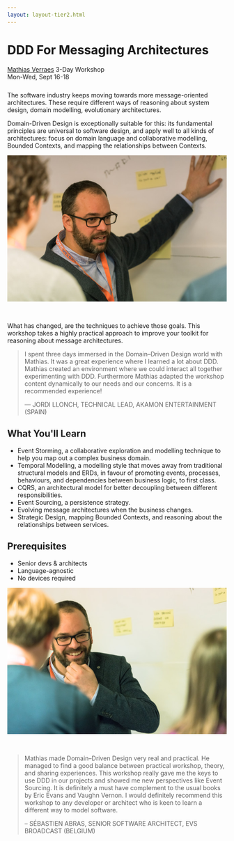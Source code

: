 ```yaml
---
layout: layout-tier2.html
---
```

<p><div class="container section workshop-page">
    <!-- begin workshop element -->
    <div class="row">
      <div class="col-xs-12 col-sm-2">
            <div class="speaker-container">
                <a href="../speakers/mathias-verraes.html"><div class="speaker-img mathias-verraes keep-color"></div></a>
                </div>
            </div>
        <div class="col-xs-12 col-sm-10 workshop-list">
            <h1 class="section-header">DDD For Messaging Architectures</h1>
            <span class="workshops--speaker-name"><a href="../speakers/mathias-verraes.html">Mathias Verraes</a></span>
            <span class="workshops--duration">3-Day Workshop<br>Mon-Wed, Sept 16-18</span>
            <!--<a class="btn get-ticket-btn" href="https://ti.to/explore-ddd-conference/explore-ddd-2018">GET YOUR TICKET</a>-->
            <p class="copy" style="margin-top: 25px">The software industry keeps moving towards more message-oriented architectures. These require different ways of reasoning about system design, domain modelling, evolutionary architectures.</p>
            <p class="copy">Domain-Driven Design is exceptionally suitable for this: its fundamental principles are universal to software design, and apply well to all kinds of architectures: focus on domain language and collaborative modelling, Bounded Contexts, and mapping the relationships between Contexts.</p>
            <img src="../img/workshop/Workshop-Mathias-Verraes-1.jpg" class="speaker--workshop-content-img" alt="" style="margin-bottom: 30px" />
            <p class="copy">What has changed, are the techniques to achieve those goals. This workshop takes a highly practical approach to improve your toolkit for reasoning about message architectures.</p>
            <blockquote>
                <p class="copy">I spent three days immersed in the Domain–Driven Design world with Mathias. It was a great experience where I learned a lot about DDD. Mathias created an environment where we could interact all together experimenting with DDD. Furthermore Mathias adapted the workshop content dynamically to our needs and our concerns. It is a recommended experience!</p>
                <p class="copy quote-source">— JORDI LLONCH, TECHNICAL LEAD, AKAMON ENTERTAINMENT (SPAIN)</p>
            </blockquote>
            <h2 class="speaker-subheader">What You&#39;ll Learn</h2>
            <ul class="copy-list">
                <li>Event Storming, a collaborative exploration and modelling technique to help you map out a complex business domain.</li>
                <li>Temporal Modelling, a modelling style that moves away from traditional structural models and ERDs, in favour of promoting events, processes, behaviours, and dependencies between business logic, to first class.</li>
                <li>CQRS, an architectural model for better decoupling between different responsibilities.</li>
                <li>Event Sourcing, a persistence strategy.</li>
                <li>Evolving message architectures when the business changes.</li>
                <li>Strategic Design, mapping Bounded Contexts, and reasoning about the relationships between services.</li>
            </ul>
            <h2 class="speaker-subheader">Prerequisites</h2>
            <ul class="copy-list">
                <li>Senior devs &amp; architects</li>
                <li>Language-agnostic</li>
                <li>No devices required</li>
            </ul>
            <img src="../img/workshop/Workshop-Mathias-Verraes-2.jpg" class="speaker--workshop-content-img" alt="" style="margin-bottom: 30px;"/>
            <blockquote>
                <p class="copy">Mathias made Domain–Driven Design very real and practical. He managed to find a good balance between practical workshop, theory, and sharing experiences. This workshop really gave me the keys to use DDD in our projects and showed me new perspectives like Event Sourcing. It is definitely a must have complement to the usual books by Eric Evans and Vaughn Vernon. I would definitely recommend this workshop to any developer or architect who is keen to learn a different way to model software.</p> 
                <p class="copy quote-source">– SÉBASTIEN ABRAS, SENIOR SOFTWARE ARCHITECT, EVS BROADCAST (BELGIUM)</p>
            </blockquote>
            <!--<div class="col-xs-12" align="center">
                <a class="btn get-ticket-btn" href="https://ti.to/explore-ddd-conference/explore-ddd-2018">GET YOUR TICKET</a>
            </div>-->
        </div>
    </div>
</div> <!-- container --></p>